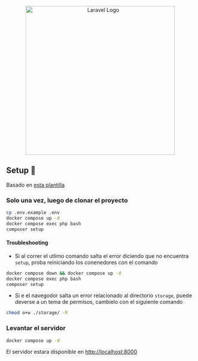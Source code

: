 <p align="center"><a href="https://laravel.com" target="_blank"><img src="https://raw.githubusercontent.com/laravel/art/master/logo-lockup/5%20SVG/2%20CMYK/1%20Full%20Color/laravel-logolockup-cmyk-red.svg" width="400" alt="Laravel Logo"></a></p>

## Setup 🚀

Basado en [esta plantilla](https://github.com/refactorian/laravel-docker/tree/main)

### Solo una vez, luego de clonar el proyecto

```sh
cp .env.example .env
docker compose up -d
docker compose exec php bash
composer setup
```
#### Troubleshooting
- Si al correr el utlimo comando salta el error diciendo que no encuentra `setup`, proba reiniciando los conenedores con el comando
```sh
docker compose down && docker compose up -d
docker compose exec php bash
composer setup
```

- Si e el navegodor salta un error relacionado al directorio `storage`, puede deverse a un tema de permisos, cambielo con el siguiente comando

```sh
chmod o+w ./storage/ -R
```

### Levantar el servidor

```sh
docker compose up -d
```

El servidor estara disponible en [http://localhost:8000](http://localhost:8000)
